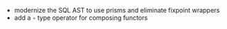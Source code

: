 - modernize the SQL AST to use prisms and eliminate fixpoint wrappers
- add a `∘` type operator for composing functors
